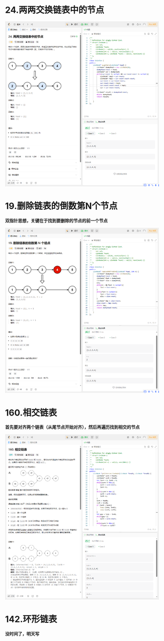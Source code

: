 # 24.两两交换链表中的节点

![24](https://github.com/KJXXbear/Algorithm_Learning/blob/main/image/24.%E4%B8%A4%E4%B8%A4%E4%BA%A4%E6%8D%A2%E9%93%BE%E8%A1%A8%E8%8A%82%E7%82%B9.png?raw=true)

# 19.删除链表的倒数第N个节点

**双指针思想，关键在于找到要删除的节点的前一个节点**

![19](https://github.com/KJXXbear/Algorithm_Learning/blob/main/image/19.%E5%88%A0%E9%99%A4%E9%93%BE%E8%A1%A8%E5%80%92%E6%95%B0%E7%AC%ACn%E4%B8%AA%E8%8A%82%E7%82%B9.png?raw=true)

# 160.相交链表

**首先要对齐两个链表（从尾节点开始对齐），然后再遍历找到相交的节点**

![160](https://github.com/KJXXbear/Algorithm_Learning/blob/main/image/160.%E7%9B%B8%E4%BA%A4%E9%93%BE%E8%A1%A8.png?raw=true)

# 142.环形链表

**没时间了，明天写**
